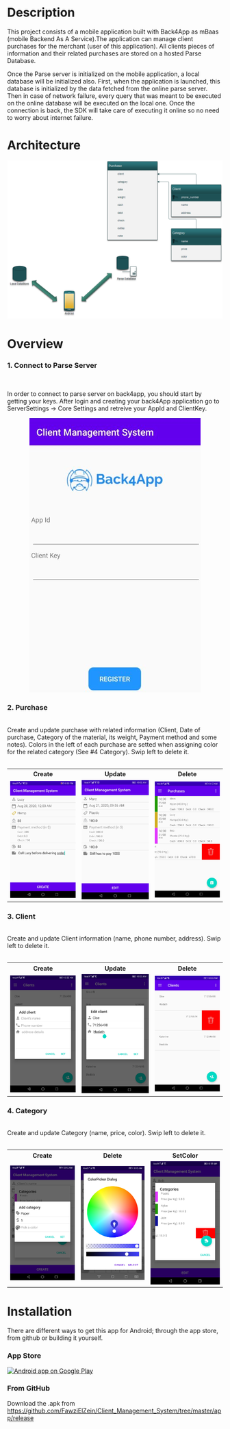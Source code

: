 # Description

This project consists of a mobile application built with Back4App as mBaas (mobile Backend As A Service).The application can manage client purchases for the merchant (user of this application). All clients pieces of information and their related purchases are stored on a hosted Parse Database.

Once the Parse server is initialized on the mobile application, a local database will be initialized also. First, when the application is launched, this database is initialized by the data fetched from the online parse server. Then in case of network failure, every query that was meant to be executed on the online database will be executed on the local one. Once the connection is back, the SDK will take care of executing it online so no need to worry about internet failure.

# Architecture

![Project Architecture](https://github.com/FawziElZein/Client_Management_System/blob/master/architecture.png)

# Overview

### 1. Connect to Parse Server
<br>

In order to connect to parse server on back4app, you should start by getting your keys. After login and creating your back4App application go to ServerSettings -> Core Settings and retreive your AppId and ClientKey.

<div align="center">
<img src="https://github.com/FawziElZein/Client_Management_System/blob/master/screenshots/parsesetup.jpg">
</div>

### 2. Purchase
<br>
Create and update purchase with related information (Client, Date of purchase, Category of the material, its weight, Payment method and some notes). Colors in the left of each purchase are setted when assigning color for the related category (See #4 Category). Swip left to delete it.
<br>
<br>
<table style="width:100%">
  <tr>
    <th>Create</th>
    <th>Update</th>
    <th>Delete</th>
  </tr>
  <tr>
    <td><img src="https://github.com/FawziElZein/Client_Management_System/blob/master/screenshots/createpurchase.jpg"></td>
    <td><img src="https://github.com/FawziElZein/Client_Management_System/blob/master/screenshots/updatepurchase.jpg"></td>
    <td><img src="https://github.com/FawziElZein/Client_Management_System/blob/master/screenshots/deletepurchase.jpg"></td>
  </tr>
</table>

### 3. Client
<br>
Create and update Client information (name, phone number, address). Swip left to delete it.
<br>
<br>
<table style="width:100%">
  <tr>
    <th>Create</th>
    <th>Update</th>
    <th>Delete</th>
  </tr>
  <tr>
    <td><img src="https://github.com/FawziElZein/Client_Management_System/blob/master/screenshots/createclient.jpg"></td>
    <td><img src="https://github.com/FawziElZein/Client_Management_System/blob/master/screenshots/updateclient.jpg"></td>
    <td><img src="https://github.com/FawziElZein/Client_Management_System/blob/master/screenshots/deleteclient.jpg"></td>
  </tr>
</table>

### 4. Category
<br>
Create and update Category (name, price, color). Swip left to delete it.
<br>
<br>
<table style="width:100%">
  <tr>
    <th>Create</th>
    <th>Delete</th>
    <th>SetColor</th>
  </tr>
  <tr>
    <td><img src="https://github.com/FawziElZein/Client_Management_System/blob/master/screenshots/createcategory.jpg"></td>
    <td><img src="https://github.com/FawziElZein/Client_Management_System/blob/master/screenshots/colorcategory.jpg"></td>
    <td><img src="https://github.com/FawziElZein/Client_Management_System/blob/master/screenshots/deletecategory.jpg"></td>
  </tr>
</table>

# Installation

There are different ways to get this app for Android; through the app store, from github or building it yourself.

### App Store

<a href="http://play.google.com/store/apps/details?id=com.clientsinfo">
  <img alt="Android app on Google Play" src="http://developer.android.com/images/brand/en_generic_rgb_wo_60.png" />
</a>

### From GitHub

Download the .apk from https://github.com/FawziElZein/Client_Management_System/tree/master/app/release
